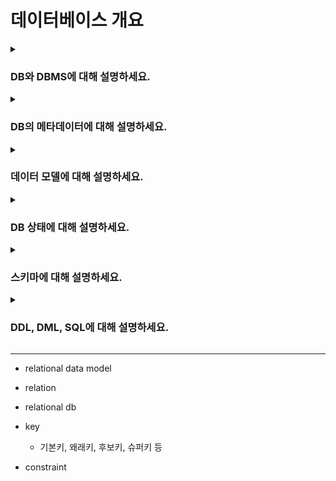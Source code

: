# 데이터베이스 개요

<details>
<summary><h3>DB와 DBMS에 대해 설명하세요.</h3></summary>

#### Database(DB)
- 구조화된 방식으로 관련있는 데이터를 전자적으로 저장한 집합
- 물리적 데이터뿐 아니라 이를 다루는 스키마 및 메타데이터까지 포함함

#### Database Management System(DBMS)
- 사용자에게 DB를 정의, 생성, 관리하는 기능을 제공하는 소프트웨어 시스템(e.g. MySQL, PostgreSQL, Oracle 등)
- 데이터를 저장하고 검색하는 기본 기능 외에도 동시성 제어, 트랜잭션 관리, 보안 등의 기능도 제공함

#### Database System
- DB, DBMS, 그리고 DBMS와 상호작용하는 프로그램 및 하드웨어를 포함한 개념
- 특정 문맥에서는 데이터베이스 시스템을 단순히 DB라고 부르기도 함
</details>

<details>
<summary><h3>DB의 메타데이터에 대해 설명하세요.</h3></summary>

- DB를 정의하거나 기술하는 정보(e.g. 데이터 타입, 데이터 구조, 제약 조건, 인덱스, 사용자 그룹, 보안 등)
- 카탈로그(Catalog)라고도 하며, 메타데이터가 저장되는 곳을 지칭할 때 이 용어를 쓰기도 함
- DBMS를 통해 관리됨
</details>

<details>
<summary><h3>데이터 모델에 대해 설명하세요.</h3></summary>

#### 개념
- DB의 구조를 기술하는데 사용되는 개념들의 집합
- 데이터 타입, 데이터 간 관계, 제약 조건 등을 정의하며, 이를 추상화해 표현할 수 있는 수단을 제공
- DB의 읽기 및 쓰기와 같은 기본 연산(operation)도 포함함

<br>

#### 종류
##### 개념적 데이터 모델(Conceptual Data Model)
- 일반 사용자와 개발자 모두 이해할 수 있는 추상적이고 고수준의 데이터 모델
- 주로 ER(Entity-Relationship) 모델을 사용하여 현실 세계의 데이터를 개체(entity), 속성(attribute), 관계(relationship)로 표현함

![er-model.png](img/er-model.png)

<br>

##### 논리적 데이터 모델(Logical Data Model)
- 개념적 데이터 모델을 구현 가능한 형태로 변환한 데이터 모델
- 특정 DBMS에 종속적으로 설계되면 안됨
- 관계형(Relational), 객체형(Object), 객체-관계형(Object-relational) 데이터 모델 등이 있으며, 관계형 데이터 모델이 가장 널리 사용됨

![relational-data-model.png](img/relational-data-model.png)

<br>

##### 물리적 데이터 모델(Physical Data Model)
- 논리적 데이터 모델을 기반으로 데이터가 실제로 하드웨어에 저장되고 관리되는 방식을 정의한 데이터 모델
- 데이터 저장소 구조 및 접근 경로(access path) 등을 정의함
- 접근 경로는 데이터 검색을 빠르게 하기 위한 구조체로, 인덱스(index) 등이 대표적임 
</details>

<details>
<summary><h3>DB 상태에 대해 설명하세요.</h3></summary>

- 특정 시점에 DB에 저장된 모든 데이터의 집합
- DB 인스턴스 또는 스냅샷(snapshot)이라고 부름
</details>

<details>
<summary><h3>스키마에 대해 설명하세요.</h3></summary>

- 데이터 모델을 바탕으로 DB의 구조, 제약 조건, 데이터 관계 등을 정의한 설계도
- DB 설계 과정에서 결정되며, 일반적으로 최초 정의된 후 자주 변경되지 않음

<details>
<summary><h4>Three Schema Architecture에 대해 설명하세요.</h4></summary>

#### 개념
- DB 시스템을 구축하는 아키텍처 중 하나
- 응용 프로그램과 물리적 데이터 저장소 간의 의존성을 제거하기 위함
- 세 계층(External, Conceptual, Internal)으로 구성되며, 각 계층은 독립적으로 정의된 스키마를 가짐
- 현대 DBMS는 three schema architecture를 기반으로 하지만, 완벽히 계층을 분리하지 않고 일부 혼합된 형태로 구현하는 경우가 많음

#### 종류
- 외부 스키마(External Schema): 특정 사용자나 응용 프로그램이 필요로 하는 데이터를 논리적 데이터 모델로 표현한 스키마
- 개념적 스키마(Conceptual Schema): DB 전체의 논리적 구조를 논리적 데이터 모델로 표현한 스키마
- 내부 스키마(Internal Schema): 데이터가 물리적으로 어떻게 저장되는지를 물리적 데이터 모델로 표현한 스키마

![three-schema-architecture.png](img/three-schema-architecture.png)
</details>
</details>

<details>
<summary><h3>DDL, DML, SQL에 대해 설명하세요.</h3></summary>

- DDL(Data Definition Language): DB 구조(개념적 스키마)를 정의하거나 변경하기 위한 명령어들의 집합
- DML(Data Manipulation Language): DB 내 데이터를 CRUD하기 위한 명령어들의 집합
- SQL(Structured Query Language): DB와 상호작용하기 위한 표준화된 질의 언어로, DDL, DML 등의 명령어 집합을 포함
</details>

---
- relational data model
- relation
- relational db

- key
  - 기본키, 왜래키, 후보키, 슈퍼키 등
- constraint